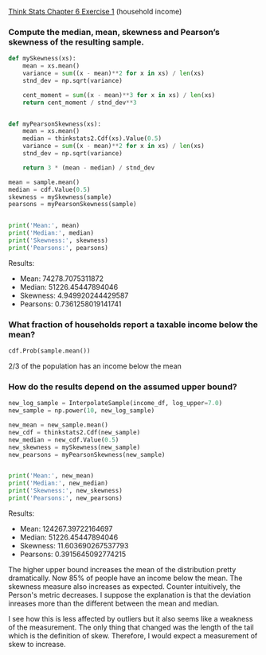 [Think Stats Chapter 6 Exercise 1](http://greenteapress.com/thinkstats2/html/thinkstats2007.html#toc60) (household income)

### Compute the median, mean, skewness and Pearson’s skewness of the resulting sample.

```python
def mySkewness(xs):
    mean = xs.mean()
    variance = sum((x - mean)**2 for x in xs) / len(xs)
    stnd_dev = np.sqrt(variance)

    cent_moment = sum((x - mean)**3 for x in xs) / len(xs)
    return cent_moment / stnd_dev**3


def myPearsonSkewness(xs):
    mean = xs.mean()
    median = thinkstats2.Cdf(xs).Value(0.5)
    variance = sum((x - mean)**2 for x in xs) / len(xs)
    stnd_dev = np.sqrt(variance)

    return 3 * (mean - median) / stnd_dev

mean = sample.mean()
median = cdf.Value(0.5)
skewness = mySkewness(sample)
pearsons = myPearsonSkewness(sample)


print('Mean:', mean)
print('Median:', median)
print('Skewness:', skewness)
print('Pearsons:', pearsons)
```
Results:
- Mean: 74278.7075311872
- Median: 51226.45447894046
- Skewness: 4.949920244429587
- Pearsons: 0.7361258019141741

### What fraction of households report a taxable income below the mean?

```python
cdf.Prob(sample.mean())
```
2/3 of the population has an income below the mean

### How do the results depend on the assumed upper bound?

```python
new_log_sample = InterpolateSample(income_df, log_upper=7.0)
new_sample = np.power(10, new_log_sample)

new_mean = new_sample.mean()
new_cdf = thinkstats2.Cdf(new_sample)
new_median = new_cdf.Value(0.5)
new_skewness = mySkewness(new_sample)
new_pearsons = myPearsonSkewness(new_sample)


print('Mean:', new_mean)
print('Median:', new_median)
print('Skewness:', new_skewness)
print('Pearsons:', new_pearsons)
```
Results:
- Mean: 124267.39722164697
- Median: 51226.45447894046
- Skewness: 11.603690267537793
- Pearsons: 0.3915645092774215

The higher upper bound increases the mean of the distribution pretty dramatically. Now 85% of people have an income below the mean. The skewness measure also increases as expected. Counter intuitively, the Person's metric decreases. I suppose the explanation is that the deviation inreases more than the different between the mean and median.

I see how this is less affected by outliers but it also seems like a weakness of the measurement. The only thing that changed was the length of the tail which is the definition of skew. Therefore, I would expect a measurement of skew to increase.

